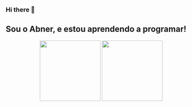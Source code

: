 ### Hi there 👋
## Sou o Abner, e estou aprendendo a programar!

<div align="center">
   
   <img height="160em" src="https://github-readme-stats.vercel.app/api?username=abnercosta97&theme=dark&show_icons=true&hide_border=true&count_private=true"/>
   <img height="160em" src="https://github-readme-stats.vercel.app/api/top-langs/?username=abnercosta97&theme=dark&show_icons=true&hide_border=true&layout=compact"/>
</div>

<!--
**abnercosta97/abnercosta97** is a ✨ _special_ ✨ repository because its `README.md` (this file) appears on your GitHub profile.

Here are some ideas to get you started:

- 🔭 I’m currently working on ...
- 🌱 I’m currently learning ...
- 👯 I’m looking to collaborate on ...
- 🤔 I’m looking for help with ...
- 💬 Ask me about ...
- 📫 How to reach me: ...
- 😄 Pronouns: ...
- ⚡ Fun fact: ...
-->
